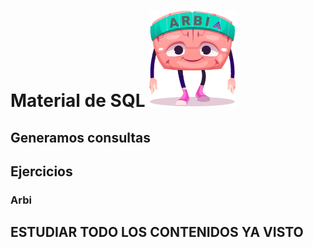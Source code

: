 <h1> Material de SQL 
<img src="./Arbi/arbi-5.png"></h1>
<h2> Generamos consultas</h2>

<h2>Ejercicios </h2>
<h3> Arbi </h3>

## ESTUDIAR TODO LOS CONTENIDOS YA VISTO